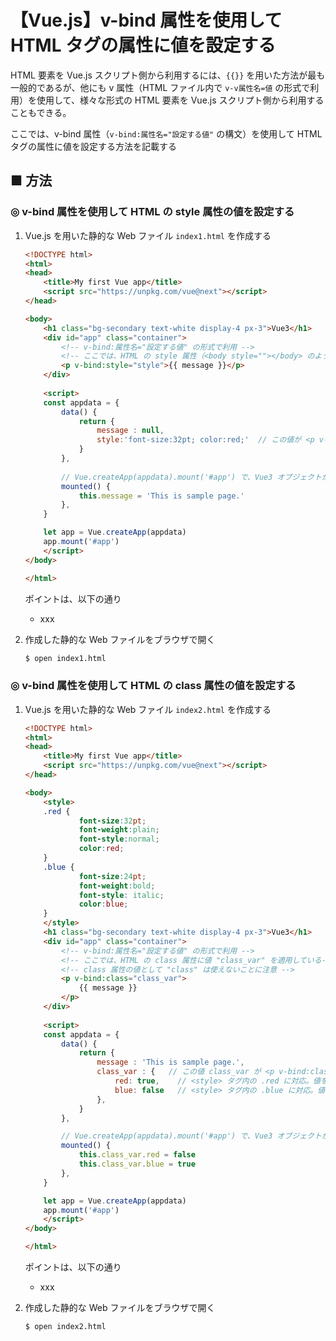 # 【Vue.js】v-bind 属性を使用して HTML タグの属性に値を設定する

HTML 要素を Vue.js スクリプト側から利用するには、`{{}}` を用いた方法が最も一般的であるが、他にも v 属性（HTML ファイル内で `v-v属性名=値` の形式で利用）を使用して、様々な形式の HTML 要素を Vue.js スクリプト側から利用することもできる。

ここでは、v-bind 属性（`v-bind:属性名="設定する値"` の構文）を使用して HTML タグの属性に値を設定する方法を記載する

## ■ 方法

### ◎ v-bind 属性を使用して HTML の style 属性の値を設定する

1. Vue.js を用いた静的な Web ファイル `index1.html` を作成する
	```html
	<!DOCTYPE html>
	<html>
	<head>
		<title>My first Vue app</title>
		<script src="https://unpkg.com/vue@next"></script>
	</head>

	<body>
		<h1 class="bg-secondary text-white display-4 px-3">Vue3</h1>
		<div id="app" class="container">
			<!-- v-bind:属性名="設定する値" の形式で利用 -->
			<!-- ここでは、HTML の style 属性（<body style=""></body> のようにタグ内で使用される）に値 "style" を適用している-->
			<p v-bind:style="style">{{ message }}</p>
		</div>
		
		<script>
		const appdata = {
			data() {
				return {
					message : null,
					style:'font-size:32pt; color:red;'	// この値が <p v-bind:style="style"> で定義した　style 属性の値 "style" に置き換えられる
				}
			},
			
			// Vue.createApp(appdata).mount('#app') で、Vue3 オブジェクトが Web ページに組み込まれたときに呼び出されるコールバック関数
			mounted() {
				this.message = 'This is sample page.'
			},
		}

		let app = Vue.createApp(appdata)
		app.mount('#app')
		</script>
	</body>

	</html>
	```

	ポイントは、以下の通り

	- xxx

1. 作成した静的な Web ファイルをブラウザで開く
	```sh
	$ open index1.html
	```

### ◎ v-bind 属性を使用して HTML の class 属性の値を設定する

1. Vue.js を用いた静的な Web ファイル `index2.html` を作成する
	```html
	<!DOCTYPE html>
	<html>
	<head>
		<title>My first Vue app</title>
		<script src="https://unpkg.com/vue@next"></script>
	</head>

	<body>
		<style>
		.red {
				font-size:32pt;
				font-weight:plain;
				font-style:normal;
				color:red;
		}
		.blue {
				font-size:24pt;
				font-weight:bold;
				font-style: italic;
				color:blue;
		}
		</style>
		<h1 class="bg-secondary text-white display-4 px-3">Vue3</h1>
		<div id="app" class="container">
			<!-- v-bind:属性名="設定する値" の形式で利用 -->
			<!-- ここでは、HTML の class 属性に値 "class_var" を適用している-->
			<!-- class 属性の値として "class" は使えないことに注意 -->
			<p v-bind:class="class_var">
				{{ message }}
			</p>
		</div>
		
		<script>
		const appdata = {
			data() {
				return {
					message : 'This is sample page.',
					class_var : {   // この値 class_var が <p v-bind:class="class_var"> で定義した　class 属性の値 "class_var" に置き換えられる
						red: true,    // <style> タグ内の .red に対応。値を true, flase で設定することで、対象 style の ON/OFF ができる
						blue: false   // <style> タグ内の .blue に対応。値を true, flase で設定することで、対象 style の ON/OFF ができる
					},
				}
			},

			// Vue.createApp(appdata).mount('#app') で、Vue3 オブジェクトが Web ページに組み込まれたときに呼び出されるコールバック関数
			mounted() {
				this.class_var.red = false
				this.class_var.blue = true
			},
		}

		let app = Vue.createApp(appdata)
		app.mount('#app')
		</script>
	</body>

	</html>
	```

	ポイントは、以下の通り

	- xxx

1. 作成した静的な Web ファイルをブラウザで開く
	```sh
	$ open index2.html
	```

